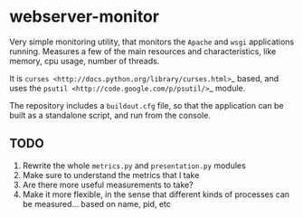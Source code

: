 webserver-monitor
==================

Very simple monitoring utility, that monitors the ``Apache`` and ``wsgi`` applications running. Measures a few of the main resources and characteristics, like memory, cpu usage, number of threads.

It is `curses <http://docs.python.org/library/curses.html>`_ based, and uses the `psutil <http://code.google.com/p/psutil/>`_ module.

The repository includes a ``buildout.cfg`` file, so that the application can be built as a standalone script, and run from the console.


TODO
-----
1. Rewrite the whole ``metrics.py`` and ``presentation.py`` modules
2. Make sure to understand the metrics that I take
3. Are there more useful measurements to take?
4. Make it more flexible, in the sense that different kinds of processes can be measured... based on name, pid, etc
